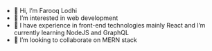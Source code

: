 - 👋 Hi, I’m Farooq Lodhi
- 👀 I’m interested in web development
- 🌱 I have experience in front-end technologies mainly React and I’m currently learning NodeJS and GraphQL
- 💞️ I’m looking to collaborate on MERN stack
